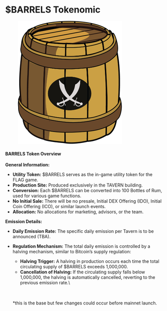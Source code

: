 # $BARRELS Tokenomic

<figure><img src="../.gitbook/assets/barrel.png" alt="" width="331"><figcaption></figcaption></figure>

#### BARRELS Token Overview

**General Information:**

* **Utility Token:** $BARRELS serves as the in-game utility token for the FLAG game.
* **Production Site:** Produced exclusively in the TAVERN building.
* **Conversion:** Each $BARRELS can be converted into 100 Bottles of Rum, used for various game functions.
* **No Initial Sale:** There will be no presale, Initial DEX Offering (IDO), Initial Coin Offering (ICO), or similar launch events.
* **Allocation:** No allocations for marketing, advisors, or the team.

**Emission Details:**

* **Daily Emission Rate:** The specific daily emission per Tavern is to be announced (TBA).
*   **Regulation Mechanism:** The total daily emission is controlled by a halving mechanism, similar to Bitcoin’s supply regulation:

    * **Halving Trigger:** A halving in production occurs each time the total circulating supply of $BARRELS exceeds 1,000,000.
    * **Cancellation of Halving:** If the circulating supply falls below 1,000,000, the halving is automatically cancelled, reverting to the previous emission rate.\


    \
    \
    \*this is the base but few changes could occur before mainnet launch.&#x20;

